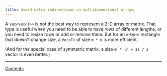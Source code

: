 ```yaml
---
title: Avoid extra indirections in multidimensional arrays
---
```


A `Vec<Vec<T>>` is not the best way to represent a 2-D array or matrix. That type is useful when you need to be able to have rows of different lengths, or you need to resize rows or add or remove them. But for an `m`-by-`n` rectangle that doesn't change size, a `Vec<T>` of size `m * n` is more efficient.

(And for the special case of symmetric matrix, a size-`n * (n + 1) / 2` vector is even better.)

----

[Contents](index.html)

